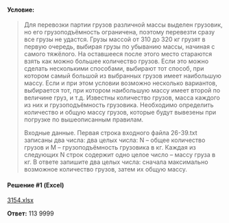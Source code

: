 #### Условие:

> Для перевозки партии грузов различной массы выделен грузовик, но его грузоподъёмность ограничена, поэтому перевезти сразу все грузы не удастся. Грузы массой от 310 до 320 кг грузят в первую очередь, выбирая грузы по убыванию массы, начиная с самого тяжёлого. На оставшееся после этого место стараются взять как можно большее количество грузов. Если это можно сделать несколькими способами, выбирают тот способ, при котором самый большой из выбранных грузов имеет наибольшую массу. Если и при этом условии возможно несколько вариантов, выбирается тот, при котором наибольшую массу имеет второй по величине груз, и т.д. Известны количество грузов, масса каждого из них и грузоподъёмность грузовика. Необходимо определить количество и общую массу грузов, которые будут вывезены при погрузке по вышеописанным правилам.
> 
> Входные данные. Первая строка входного файла 26-39.txt записаны два числа: два целых числа: N – общее количество грузов и M – грузоподъёмность грузовика в кг. Каждая из следующих N строк содержит одно целое число – массу груза в кг. В ответе запишите два целых числа: сначала максимально возможное количество грузов, затем их общую массу.

#### Решение #1 (Excel)
[3154.xlsx](https://github.com/Thundiverter/infege2022/files/7963477/3154.xlsx)


**Ответ:** 113 9999
